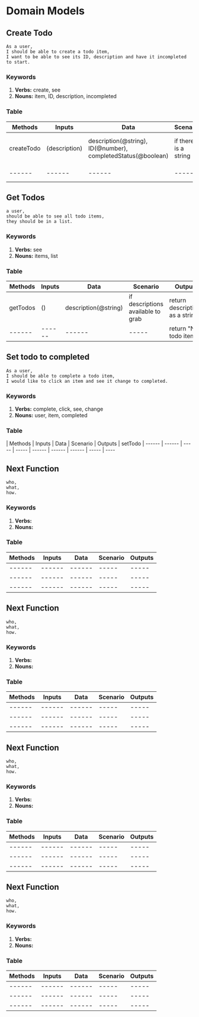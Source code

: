 # Domain Models

## Create Todo

```
As a user,
I should be able to create a todo item,
I want to be able to see its ID, description and have it incompleted to start.
```

### Keywords

1. **Verbs:** create, see
2. **Nouns:** item, ID, description, incompleted

### Table

| Methods | Inputs | Data | Scenario | Outputs
| ------ | ------ | ------ | ----- | -----
| createTodo | (description) | description(@string), ID(@number), completedStatus(@boolean) | if there is a string | return a string with the description
| ------ | ------ | ------ | ----- | return false

## Get Todos

```
a user,
should be able to see all todo items,
they should be in a list.
```

### Keywords

1. **Verbs:** see
2. **Nouns:** items, list

### Table

| Methods | Inputs | Data | Scenario | Outputs
| ------ | ------ | ------ | ----- | -----
| getTodos | () | description(@string) | if descriptions available to grab  | return descriptions as a string
| ------ | ------ | ------ | ----- | return "No todo items"

## Set todo to completed

```
As a user,
I should be able to complete a todo item,
I would like to click an item and see it change to completed.
```

### Keywords

1. **Verbs:** complete, click, see, change
2. **Nouns:** user, item, completed

### Table

| Methods | Inputs | Data | Scenario | Outputs
| setTodo | ------ | ------ | ----- | -----
| ------ | ------ | ------ | ----- | ----

## Next Function

```
who,
what,
how.
```

### Keywords

1. **Verbs:**
2. **Nouns:**

### Table

| Methods | Inputs | Data | Scenario | Outputs
| ------ | ------ | ------ | ----- | -----
| ------ | ------ | ------ | ----- | -----
| ------ | ------ | ------ | ----- | -----
| ------ | ------ | ------ | ----- | -----

## Next Function

```
who,
what,
how.
```

### Keywords

1. **Verbs:**
2. **Nouns:**

### Table

| Methods | Inputs | Data | Scenario | Outputs
| ------ | ------ | ------ | ----- | -----
| ------ | ------ | ------ | ----- | -----
| ------ | ------ | ------ | ----- | -----
| ------ | ------ | ------ | ----- | -----

## Next Function

```
who,
what,
how.
```

### Keywords

1. **Verbs:**
2. **Nouns:**

### Table

| Methods | Inputs | Data | Scenario | Outputs
| ------ | ------ | ------ | ----- | -----
| ------ | ------ | ------ | ----- | -----
| ------ | ------ | ------ | ----- | -----
| ------ | ------ | ------ | ----- | -----

## Next Function

```
who,
what,
how.
```

### Keywords

1. **Verbs:**
2. **Nouns:**

### Table

| Methods | Inputs | Data | Scenario | Outputs
| ------ | ------ | ------ | ----- | -----
| ------ | ------ | ------ | ----- | -----
| ------ | ------ | ------ | ----- | -----
| ------ | ------ | ------ | ----- | -----
